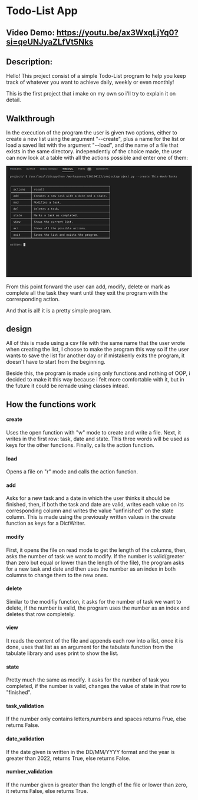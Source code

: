 # Todo-List App

## Video Demo: <https://youtu.be/ax3WxqLjYq0?si=qeUNJyaZLfVt5Nks>

## Description:
Hello! This project consist of a simple Todo-List program to help you keep track of whatever you want to achieve daily, weekly or even monthly!

This is the first project that i make on my own so i'll try to explain it on detail.


## Walkthrough
In the execution of the program the user is given two options, either to create a new list using the argument "--create", plus a name for the list or load a saved list with the argument "--load", and the name of a file that exists in the same directory. independently of the choice made, the user can now look at a table with all the actions possible and enter one of them:

![Image of the table with the possible actions](readmeimgs/actions-shown.png)


From this point forward the user can add, modify, delete or mark as complete all the task they want until they exit the program with the corresponding action.

And that is all! it is a pretty simple program.


## design
All of this is made using a csv file with the same name that the user wrote when creating the list, I choose to make the program this way so if the user wants to save the list for another day or if mistakenly exits the program, it doesn't have to start from the beginning.

Beside this, the program is made using only functions and nothing of OOP, i decided to make it this way because i felt more comfortable with it, but in the future it could be remade using classes intead.



## How the functions work

#### create
Uses the open function with "w" mode to create and write a file. Next, it writes in the first row: task, date and state. This three words will be used as keys for the other functions. Finally, calls the action function.

#### load
Opens a file on "r" mode and calls the action function.


#### add
Asks for a new task and a date in which the user thinks it should be finished, then, if both the task and date are valid, writes each value on its corresponding column and writes the value "unfinished" on the state column. This is made using the previously written values in the create function as keys for a DictWriter.

#### modify
First, it opens the file on read mode to get the length of the columns, then, asks the number of task we want to modify. If the number is valid(greater than zero but equal or lower than the length of the file), the program asks for a new task and date and then uses the number as an index in both columns to change them to the new ones.


#### delete
Similar to the modifiy function, it asks for the number of task we want to delete, if the number is valid, the program uses the number as an index and deletes that row completely.

#### view
It reads the content of the file and appends each row into a list, once it is done, uses that list as an argument for the tabulate function from the tabulate library and uses print to show the list.


#### state
Pretty much the same as modify. it asks for the number of task you completed, if the number is valid, changes the value of state in that row to "finished".

#### task_validation
If the number only contains letters,numbers and spaces returns Frue, else returns False.

#### date_validation
If the date given is written in the DD/MM/YYYY format and the year is greater than 2022, returns True, else returns False.

#### number_validation

If the number given is greater than the length of the file or lower than zero, it returns False, else returns True.